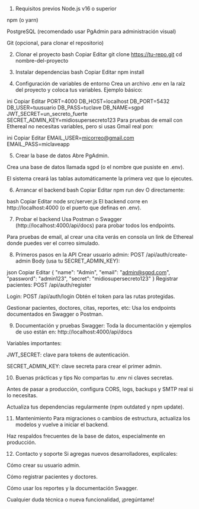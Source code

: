1. Requisitos previos
Node.js v16 o superior

npm (o yarn)

PostgreSQL (recomendado usar PgAdmin para administración visual)

Git (opcional, para clonar el repositorio)

2. Clonar el proyecto
bash
Copiar
Editar
git clone https://tu-repo.git
cd nombre-del-proyecto

3. Instalar dependencias
bash
Copiar
Editar
npm install

4. Configuración de variables de entorno
Crea un archivo .env en la raíz del proyecto y coloca tus variables.
Ejemplo básico:

ini
Copiar
Editar
PORT=4000
DB_HOST=localhost
DB_PORT=5432
DB_USER=tuusuario
DB_PASS=tuclave
DB_NAME=sgpd
JWT_SECRET=un_secreto_fuerte
SECRET_ADMIN_KEY=midiosupersecreto123
Para pruebas de email con Ethereal no necesitas variables, pero si usas Gmail real pon:

ini
Copiar
Editar
EMAIL_USER=micorreo@gmail.com
EMAIL_PASS=miclaveapp

5. Crear la base de datos
Abre PgAdmin.

Crea una base de datos llamada sgpd (o el nombre que pusiste en .env).

El sistema creará las tablas automáticamente la primera vez que lo ejecutes.

6. Arrancar el backend
bash
Copiar
Editar
npm run dev
O directamente:

bash
Copiar
Editar
node src/server.js
El backend corre en http://localhost:4000 (o el puerto que definas en .env).

7. Probar el backend
Usa Postman o Swagger (http://localhost:4000/api/docs) para probar todos los endpoints.

Para pruebas de email, al crear una cita verás en consola un link de Ethereal donde puedes ver el correo simulado.

8. Primeros pasos en la API
Crear usuario admin:
POST /api/auth/create-admin
Body (usa tu SECRET_ADMIN_KEY):

json
Copiar
Editar
{
  "name": "Admin",
  "email": "admin@sgpd.com",
  "password": "admin123",
  "secret": "midiosupersecreto123"
}
Registrar pacientes:
POST /api/auth/register

Login:
POST /api/auth/login
Obtén el token para las rutas protegidas.

Gestionar pacientes, doctores, citas, reportes, etc:
Usa los endpoints documentados en Swagger o Postman.

9. Documentación y pruebas
Swagger:
Toda la documentación y ejemplos de uso están en:
http://localhost:4000/api/docs

Variables importantes:

JWT_SECRET: clave para tokens de autenticación.

SECRET_ADMIN_KEY: clave secreta para crear el primer admin.

10. Buenas prácticas y tips
No compartas tu .env ni claves secretas.

Antes de pasar a producción, configura CORS, logs, backups y SMTP real si lo necesitas.

Actualiza tus dependencias regularmente (npm outdated y npm update).

11. Mantenimiento
Para migraciones o cambios de estructura, actualiza los modelos y vuelve a iniciar el backend.

Haz respaldos frecuentes de la base de datos, especialmente en producción.

12. Contacto y soporte
Si agregas nuevos desarrolladores, explícales:

Cómo crear su usuario admin.

Cómo registrar pacientes y doctores.

Cómo usar los reportes y la documentación Swagger.

Cualquier duda técnica o nueva funcionalidad, ¡pregúntame!